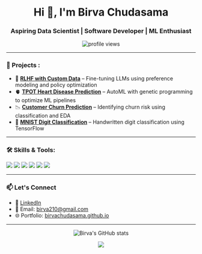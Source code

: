 <h1 align="center">Hi 👋, I'm Birva Chudasama</h1>
<h3 align="center">Aspiring Data Scientist | Software Developer | ML Enthusiast</h3>

<p align="center">
  <img src="https://komarev.com/ghpvc/?username=BirvaChudasama&label=Profile%20views&color=0e75b6&style=flat" alt="profile views" />
</p>

---

### 🔭 Projects :
- 🧠 **[RLHF with Custom Data](https://github.com/BirvaChudasama/ML-notebooks/blob/main/RLHF_with_Custom_Datasets%20(2).ipynb)** – Fine-tuning LLMs using preference modeling and policy optimization
- 🫀 **[TPOT Heart Disease Prediction](https://github.com/BirvaChudasama/ML-notebooks/blob/main/TPOT%20Heart%20Disease.ipynb)** – AutoML with genetic programming to optimize ML pipelines
- 📉 **[Customer Churn Prediction](https://github.com/BirvaChudasama/ML-notebooks/blob/main/customer_churn_prediction.ipynb)** – Identifying churn risk using classification and EDA
- 🔢 **[MNIST Digit Classification](https://github.com/BirvaChudasama/ML-notebooks/blob/main/mnist_dataset_classification.ipynb)** – Handwritten digit classification using TensorFlow

---

### 🛠️ Skills & Tools:
<p>
  <img src="https://img.shields.io/badge/Python-blue?logo=python&logoColor=white" />
  <img src="https://img.shields.io/badge/TensorFlow-orange?logo=tensorflow&logoColor=white" />
  <img src="https://img.shields.io/badge/Tableau-blueviolet?logo=tableau&logoColor=white" />
  <img src="https://img.shields.io/badge/SQL-teal?logo=mysql&logoColor=white" />
  <img src="https://img.shields.io/badge/GitHub-black?logo=github&logoColor=white" />
  <img src="https://img.shields.io/badge/HTML5-orange?logo=html5&logoColor=white" />
</p>

---

### 📫 Let's Connect
- 💼 [LinkedIn](https://www.linkedin.com/in/birva-chudasama/)  
- 📩 Email: birva210@gmail.com  
- 🌐 Portfolio: [birvachudasama.github.io](https://birvachudasama.github.io)

---

<p align="center">
  <img src="https://github-readme-stats.vercel.app/api?username=BirvaChudasama&show_icons=true&theme=tokyonight" alt="Birva's GitHub stats" />
</p>

<p align="center">
  <img src="https://github-readme-stats.vercel.app/api/top-langs/?username=BirvaChudasama&layout=compact&theme=tokyonight" />
</p>


